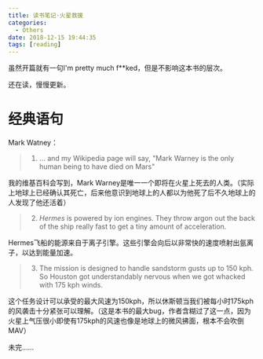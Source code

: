 ```yaml
---
title: 读书笔记·火星救援
categories:
  - Others
date: 2018-12-15 19:44:35
tags: [reading]
---
```


虽然开篇就有一句I'm pretty much f**ked，但是不影响这本书的层次。

还在读，慢慢更新。

<!--more-->



# 经典语句

Mark Watney：

>1. ... and my Wikipedia page will say, "Mark Warney is the only human being to have died on Mars"

我的维基百科会写到，Mark Warney是唯一一个即将在火星上死去的人类。（实际上地球上已经确认其死亡，后来他意识到地球上的人都以为他死了后不久地球上的人发现了他还活着）

>2. *Hermes* is powered by ion engines. They throw argon out the back of the ship really fast to get a tiny amount of acceleration. 

Hermes飞船的能源来自于离子引擎。这些引擎会向后以非常快的速度喷射出氩离子，以达到能量加速。

> 3. The mission is designed to handle sandstorm gusts up to 150 kph. So Houston got understandably nervous when we got whacked with 175 kph winds.  

这个任务设计可以承受的最大风速为150kph，所以休斯顿当我们被每小时175kph的风袭击十分紧张可以理解。（这是本书的最大bug，作者含糊过了这一点，因为火星上气压很小即使有175kph的风速也像是地球上的微风拂面，根本不会吹倒MAV）



未完……